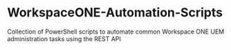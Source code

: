 # WorkspaceONE-Automation-Scripts
Collection of PowerShell scripts to automate common Workspace ONE UEM administration tasks using the REST API
